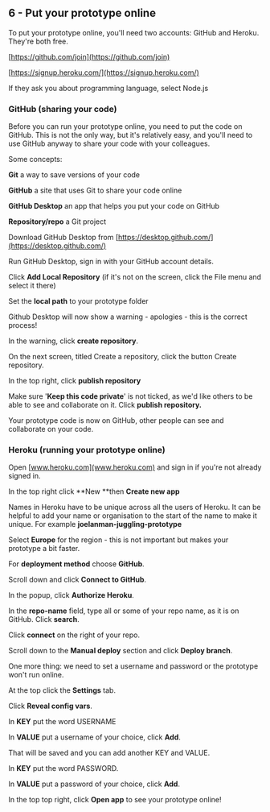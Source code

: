 ## 6 - Put your prototype online

To put your prototype online, you'll need two accounts: GitHub and Heroku. They're both free.

[https://github.com/join](https://github.com/join)

[https://signup.heroku.com/](https://signup.heroku.com/)

If they ask you about programming language, select Node.js

### GitHub (sharing your code)

Before you can run your prototype online, you need to put the code on GitHub. This is not the only way, but it's relatively easy, and you'll need to use GitHub anyway to share your code with your colleagues.

Some concepts:

**Git**			a way to save versions of your code

**GitHub**		a site that uses Git to share your code online

**GitHub Desktop** 	an app that helps you put your code on GitHub

**Repository/repo** a Git project

Download GitHub Desktop from [https://desktop.github.com/](https://desktop.github.com/)

Run GitHub Desktop, sign in with your GitHub account details.

Click **Add Local Repository** (if it's not on the screen, click the File menu and select it there)

Set the **local path** to your prototype folder

Github Desktop will now show a warning - apologies - this is the correct process!

In the warning, click **create repository**.

On the next screen, titled Create a repository, click the button Create repository.

In the top right, click **publish repository**

Make sure '**Keep this code private**' is not ticked, as we'd like others to be able to see and collaborate on it. Click **publish repository.**

Your prototype code is now on GitHub, other people can see and collaborate on your code.

### Heroku (running your prototype online)

Open [www.heroku.com](www.heroku.com) and sign in if you're not already signed in.

In the top right click **New **then **Create new app**

Names in Heroku have to be unique across all the users of Heroku. It can be helpful to add your name or organisation to the start of the name to make it unique. For example **joelanman-juggling-prototype**

Select **Europe** for the region - this is not important but makes your prototype a bit faster.

For **deployment method** choose **GitHub**.

Scroll down and click **Connect to GitHub**.

In the popup, click **Authorize Heroku**.

In the **repo-name** field, type all or some of your repo name, as it is on GitHub. Click **search**.

Click **connect** on the right of your repo.

Scroll down to the **Manual deploy** section and click **Deploy branch**.

One more thing: we need to set a username and password or the prototype won't run online.

At the top click the **Settings** tab.

Click **Reveal config vars**.

In **KEY** put the word USERNAME

In **VALUE** put a username of your choice, click **Add**.

That will be saved and you can add another KEY and VALUE.

In **KEY** put the word PASSWORD.

In **VALUE** put a password of your choice, click **Add**.

In the top top right, click **Open app** to see your prototype online!
